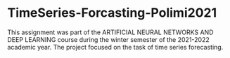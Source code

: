 # TimeSeries-Forcasting-Polimi2021

This assignment was part of the ARTIFICIAL NEURAL NETWORKS AND DEEP LEARNING course during the winter semester of the 2021-2022 academic year. The project focused on the task of time series forecasting.
